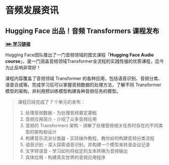 # 音频发展资讯

## Hugging Face 出品！音频 Transformers 课程发布

[**⋙ 学习链接**](https://huggingface.co/learn/audio-course/chapter0/introduction)

Hugging Face团队推出了一门音频领域的图文课程「**Hugging Face Audio course**」，是一门涵盖音频领域Transformer全流程的实践性强的优质课程，迄今为止反响非常好！

课程内容覆盖了音频领域 Transformer 的各种应用，包括语音识别、音频分类、语音合成等。完成学习后可以掌握音频数据的处理方法，了解不同 Transformer 模型的架构，并利用预训练模型构建各种音频任务的模型。

> 课程已经完成了 7 个单元的发布：
>
> 1. 处理音频数据 - 为处理音频奠定基础
> 2. 音频应用简介 - 介绍了众多音频应用
> 3. 音频的 Transformers 架构 - 讲解了处理音频相关任务时存在的不同类型的架构和设计
> 4. 构建音乐流派分类器 - 实际操作教程，教你如何构建音频分类流程
> 5. 语音识别 - 深入探索语音识别，并构建一个模型来转录会议记录
> 6. 文字转语音 - 学习如何将给定的文本转换为音频输出
> 7. 具体应用 - 构建真实世界的音频应用程序 